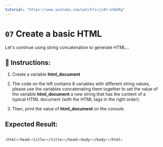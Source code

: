 ```yaml
---
tutorial: "https://www.youtube.com/watch?v=j14V-eS8mRg"
---
```


# `07` Create a basic HTML

Let's continue using string concatenation to generate HTML...


## 📝 Instructions:

1. Create a variable **html_document** 

2. The code on the left contains 8 variables with different string values, please use the variables concatenating them together to set the value of the variable **html_document**
a new string that has the content of a typical HTML document (with the HTML tags in the
right order).

3. Then, print the value of **html_document** on the console.

## Expected Result:


```sh

<html><head><title></title></head><body></body></html>
```

